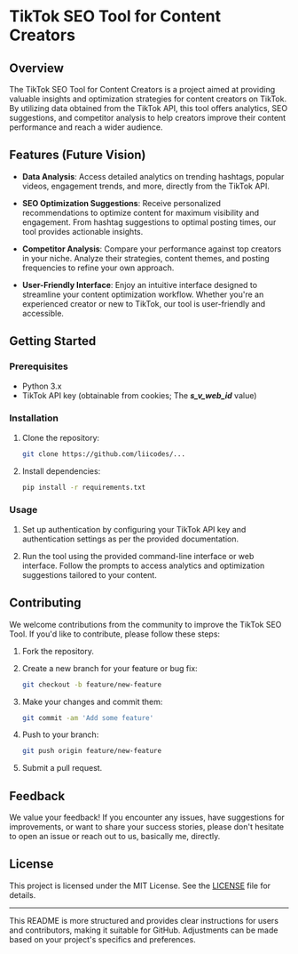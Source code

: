 # TikTok SEO Tool for Content Creators

## Overview

The TikTok SEO Tool for Content Creators is a project aimed at providing valuable insights and optimization strategies for content creators on TikTok. By utilizing data obtained from the TikTok API, this tool offers analytics, SEO suggestions, and competitor analysis to help creators improve their content performance and reach a wider audience.

## Features (Future Vision)

- **Data Analysis**: Access detailed analytics on trending hashtags, popular videos, engagement trends, and more, directly from the TikTok API.
  
- **SEO Optimization Suggestions**: Receive personalized recommendations to optimize content for maximum visibility and engagement. From hashtag suggestions to optimal posting times, our tool provides actionable insights.
  
- **Competitor Analysis**: Compare your performance against top creators in your niche. Analyze their strategies, content themes, and posting frequencies to refine your own approach.
  
- **User-Friendly Interface**: Enjoy an intuitive interface designed to streamline your content optimization workflow. Whether you're an experienced creator or new to TikTok, our tool is user-friendly and accessible.

## Getting Started

### Prerequisites

- Python 3.x
- TikTok API key (obtainable from cookies; The ***s_v_web_id*** value)

### Installation

1. Clone the repository:

   ```bash
   git clone https://github.com/liicodes/...
   ```

2. Install dependencies:

   ```bash
   pip install -r requirements.txt
   ```

### Usage

1. Set up authentication by configuring your TikTok API key and authentication settings as per the provided documentation.

2. Run the tool using the provided command-line interface or web interface. Follow the prompts to access analytics and optimization suggestions tailored to your content.

## Contributing

We welcome contributions from the community to improve the TikTok SEO Tool. If you'd like to contribute, please follow these steps:

1. Fork the repository.

2. Create a new branch for your feature or bug fix:

   ```bash
   git checkout -b feature/new-feature
   ```

3. Make your changes and commit them:

   ```bash
   git commit -am 'Add some feature'
   ```

4. Push to your branch:

   ```bash
   git push origin feature/new-feature
   ```

5. Submit a pull request.

## Feedback

We value your feedback! If you encounter any issues, have suggestions for improvements, or want to share your success stories, please don't hesitate to open an issue or reach out to us, basically me, directly.

## License

This project is licensed under the MIT License. See the [LICENSE](LICENSE) file for details.

---

This README is more structured and provides clear instructions for users and contributors, making it suitable for GitHub. Adjustments can be made based on your project's specifics and preferences.
